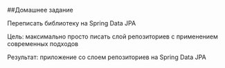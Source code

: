 ##Домашнее задание

Переписать библиотеку на Spring Data JPA

Цель: 
максимально просто писать слой репозиториев с применением современных подходов

Результат: 
приложение со слоем репозиториев на Spring Data JPA